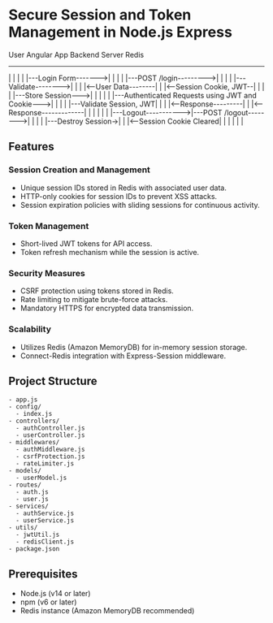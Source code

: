 # Secure Session and Token Management in Node.js Express

User               Angular App            Backend Server            Redis
----               -----------            --------------            -----
 |                     |                        |                    |
 |---Login Form------->|                        |                    |
 |                     |---POST /login--------->|                    |
 |                     |                        |---Validate-------->|
 |                     |                        |<--User Data--------|
 |                     |<--Session Cookie, JWT--|                    |
 |                     |                        |---Store Session--->|
 |                     |                        |                    |
 |---Authenticated Requests using JWT and Cookie--->|                |
 |                     |                        |---Validate Session, JWT|
 |                     |                        |<--Response---------|
 |                     |<--Response-------------|                    |
 |                     |                        |                    |
 |---Logout----------->|---POST /logout-------->|                    |
 |                     |                        |---Destroy Session->|
 |                     |<--Session Cookie Cleared|                    |
 |                     |                        |                    |


## Features
### Session Creation and Management
- Unique session IDs stored in Redis with associated user data.
- HTTP-only cookies for session IDs to prevent XSS attacks.
- Session expiration policies with sliding sessions for continuous activity.

### Token Management
- Short-lived JWT tokens for API access.
- Token refresh mechanism while the session is active.

### Security Measures
- CSRF protection using tokens stored in Redis.
- Rate limiting to mitigate brute-force attacks.
- Mandatory HTTPS for encrypted data transmission.

### Scalability
- Utilizes Redis (Amazon MemoryDB) for in-memory session storage.
- Connect-Redis integration with Express-Session middleware.

## Project Structure

```plaintext
- app.js
- config/
  - index.js
- controllers/
  - authController.js
  - userController.js
- middlewares/
  - authMiddleware.js
  - csrfProtection.js
  - rateLimiter.js
- models/
  - userModel.js
- routes/
  - auth.js
  - user.js
- services/
  - authService.js
  - userService.js
- utils/
  - jwtUtil.js
  - redisClient.js
- package.json
```

## Prerequisites
- Node.js (v14 or later)
- npm (v6 or later)
- Redis instance (Amazon MemoryDB recommended)

## 
